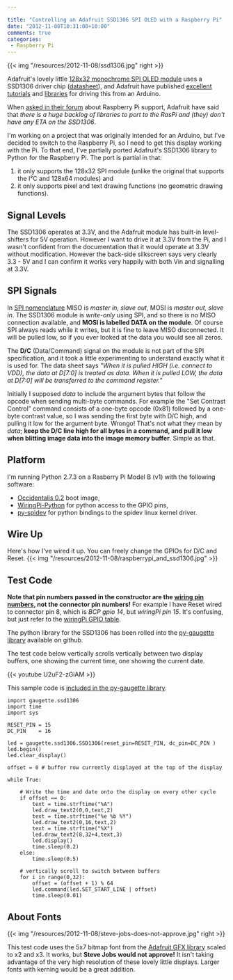 ```yaml
---

title: "Controlling an Adafruit SSD1306 SPI OLED with a Raspberry Pi"
date: "2012-11-08T10:31:00+10:00"
comments: true
categories:
 - Raspberry Pi
---
```


{{< img "/resources/2012-11-08/ssd1306.jpg" right >}}

Adafruit's lovely little [128x32 monochrome SPI OLED module](http://www.adafruit.com/products/661)
uses a SSD1306 driver chip ([datasheet](http://www.adafruit.com/datasheets/SSD1306.pdf)),
and Adafruit have published [excellent tutorials](http://learn.adafruit.com/monochrome-oled-breakouts) and
[libraries](https://github.com/adafruit/Adafruit_SSD1306) for driving this from an Arduino.

<!--more-->

When [asked in their forum](http://adafruit.com/forums/viewtopic.php?f=47&t=33040)
about Raspberry Pi support, Adafruit have said
that _there is a huge backlog of libraries to port to the RasPi and (they) don't have any ETA on the SSD1306_.

I'm working on a project that was originally intended for an Arduino, but I've decided to
switch to the Raspberry Pi, so I need to get this display working with the Pi.
To that end, I've partially ported Adafruit's SSD1306 library to Python for the Raspberry Pi.  The port is partial
in that:

 1. it only supports the 128x32 SPI module (unlike the original that supports the I&sup2;C and 128x64 modules) and
 2. it only supports pixel and text drawing functions (no geometric drawing functions).

Signal Levels
-------------

The SSD1306 operates at 3.3V, and the Adafruit module has built-in level-shifters for 5V operation.
However I want to drive it at 3.3V from the Pi, and I wasn't confident from the documentation that
it would operate at 3.3V without modification.  However the back-side silkscreen says very clearly 3.3 - 5V
and I can confirm it works very happily with both Vin and signalling at 3.3V.

SPI Signals
-----------

In [SPI nomenclature](http://en.wikipedia.org/wiki/Serial_Peripheral_Interface_Bus)
MISO is _master in, slave out_, MOSI is _master out, slave in_.
The SSD1306 module is _write-only_ using SPI, and so there is no MISO connection available,
and __MOSI is labelled DATA on the module__.
Of course SPI always reads while it writes, but it is fine to leave MISO disconnected.  It will
be pulled low, so if you ever looked at the data you would see all zeros.

The __D/C__ (Data/Command) signal on the module is not part of the SPI specification, and it took a little
experimenting to understand exactly what it is used for.  The data sheet says
_"When it is pulled HIGH (i.e. connect to VDD), the data
at D\[7:0\] is treated as data. When it is pulled LOW, the data at D\[7:0\] will be transferred
to the command register."_

Initially I supposed _data_ to include the
argument bytes that follow the opcode when sending multi-byte commands.  For example the "Set Contrast Control"
command consists of a one-byte opcode (0x81) followed by a one-byte contrast value, so I was sending
the first byte with D/C high, and pulling it low for the argument byte.  Wrongo!  That's not what they
mean by _data_; __keep the D/C line high for all bytes in a command, and pull it low
when blitting image data into the image memory buffer__.  Simple as that.

Platform
--------

I'm running Python 2.7.3 on a Rasberry Pi Model B (v1) with the following software:

 - [Occidentalis 0.2](http://learn.adafruit.com/adafruit-raspberry-pi-educational-linux-distro/occidentalis-v0-dot-2) boot image,
 - [WiringPi-Python](https://github.com/WiringPi/WiringPi-Python) for python access to the GPIO pins,
 - [py-spidev](https://github.com/doceme/py-spidev) for python bindings to the spidev linux kernel driver.

Wire Up
-------

Here's how I've wired it up.  You can freely change the GPIOs for D/C and Reset.
{{< img "/resources/2012-11-08/raspberrypi_and_ssd1306.jpg" >}}

Test Code
----

__Note that pin numbers passed in the constructor are
the [wiring pin numbers](https://projects.drogon.net/raspberry-pi/wiringpi/pins/),
not the connector pin numbers!__
For example I have Reset wired to connector pin 8, which is _BCP gpio 14_, but _wiringPi pin 15_.
It's confusing, but just refer to the [wiringPi GPIO table](https://projects.drogon.net/raspberry-pi/wiringpi/pins/).

The python library for the SSD1306 has been rolled into the
[py-gaugette library](https://github.com/guyc/py-gaugette) available on github.

The test code below vertically scrolls vertically between two display buffers, one
showing the current time, one showing the current date.

{{< youtube  U2uF2-zGiAM >}}

This sample code is [included in the py-gaugette library](https://github.com/guyc/py-gaugette/blob/master/samples/ssd1306_test.py).

```
import gaugette.ssd1306
import time
import sys

RESET_PIN = 15
DC_PIN    = 16

led = gaugette.ssd1306.SSD1306(reset_pin=RESET_PIN, dc_pin=DC_PIN )
led.begin()
led.clear_display()

offset = 0 # buffer row currently displayed at the top of the display

while True:

    # Write the time and date onto the display on every other cycle
    if offset == 0:
        text = time.strftime("%A")
        led.draw_text2(0,0,text,2)
        text = time.strftime("%e %b %Y")
        led.draw_text2(0,16,text,2)
        text = time.strftime("%X")
        led.draw_text2(8,32+4,text,3)
        led.display()
        time.sleep(0.2)
    else:
        time.sleep(0.5)

    # vertically scroll to switch between buffers
    for i in range(0,32):
        offset = (offset + 1) % 64
        led.command(led.SET_START_LINE | offset)
        time.sleep(0.01)
```


About Fonts
-----------

{{< img "/resources/2012-11-08/steve-jobs-does-not-approve.jpg" right >}}

This test code uses the 5x7 bitmap font from the
[Adafruit GFX library](https://github.com/adafruit/Adafruit-GFX-Library/blob/master/glcdfont.c)
scaled to x2 and x3. It works, but __Steve Jobs would
not approve!__  It isn't taking advantage of the very high resolution of these
lovely little displays.  Larger fonts with kerning would be a great addition.
